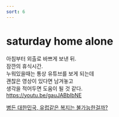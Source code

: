 ```yaml
---
sort: 6
---
```

# saturday home alone

아침부터 외출로 바쁘게 보낸 뒤.   
잠깐의 휴식시간.    
누워있을때는 통상 유튜브를 보게 되는데   
괜찮은 영상이 있다면 남겨놓고   
생각을 적어두면 도움이 될 것 같다.    
<https://youtu.be/gauJABbIbNE>     

[병든 대한민국, 유럽같은 복지는 불가능한걸까?](https://youtu.be/gauJABbIbNE)

